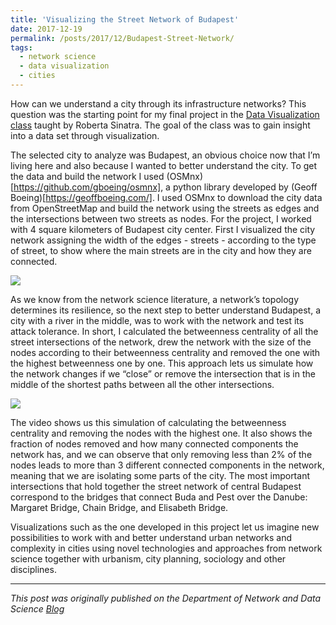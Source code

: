 ```yaml
---
title: 'Visualizing the Street Network of Budapest'
date: 2017-12-19
permalink: /posts/2017/12/Budapest-Street-Network/
tags:
  - network science
  - data visualization
  - cities
---
```


How can we understand a city through its infrastructure networks? This question was the starting point for my final project in the [Data Visualization class](https://courses.ceu.edu/courses/data-and-network-visualization-0) taught by Roberta Sinatra. The goal of the class was to gain insight into a data set through visualization.  

The selected city to analyze was Budapest, an obvious choice now that I’m living here and also because I wanted to better understand the city. To get the data and build the network I used (OSMnx)[https://github.com/gboeing/osmnx], a python library developed by (Geoff Boeing)[https://geoffboeing.com/]. I used OSMnx to download the city data from OpenStreetMap and build the network using the streets as edges and the intersections between two streets as nodes. For the project, I worked with 4 square kilometers of Budapest city center. First I visualized the city network assigning the width of the edges - streets - according to the type of street, to show where the main streets are in the city and how they are connected.

![]({{site.baseurl}}/assets/img/BudapestStreets.png)


As we know from the network science literature, a network’s topology determines its resilience, so the next step to better understand Budapest, a city with a river in the middle, was to work with the network and test its attack tolerance. In short, I calculated the betweenness centrality of all the street intersections of the network, drew the network with the size of the nodes according to their betweenness centrality and removed the one with the highest betweenness one by one. This approach lets us simulate how the network changes if we “close” or remove the intersection that is in the middle of the shortest paths between all the other intersections.

![]({{site.baseurl}}/assets/img/BudapestGIF.gif)

The video shows us this simulation of calculating the betweenness centrality and removing the nodes with the highest one. It also shows the fraction of nodes removed and how many connected components the network has, and we can observe that only removing less than 2% of the nodes leads to more than 3 different connected components in the network, meaning that we are isolating some parts of the city. The most important intersections that hold together the street network of central Budapest correspond to the bridges that connect Buda and Pest over the Danube: Margaret Bridge, Chain Bridge, and Elisabeth Bridge.

Visualizations such as the one developed in this project let us imagine new possibilities to work with and better understand urban networks and complexity in cities using novel technologies and approaches from network science together with urbanism, city planning, sociology and other disciplines.

***
*This post was originally published on the Department of Network and Data Science [Blog](https://networkdatascience.ceu.edu/node/398)*
